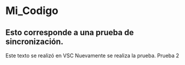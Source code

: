 # Mi_Codigo
## Esto corresponde a una prueba de sincronización.
Este texto se realizó en VSC
Nuevamente se realiza la prueba.
Prueba 2


